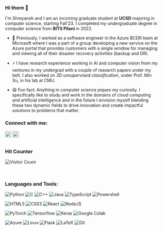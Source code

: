 ### Hi there 👋
I'm Shreyansh and I am an incoming graduate student at **UCSD** majoring in computer science, starting Fall'23. I completed my undergraduate degree in computer science from **BITS Pilani** in 2022.

- 🌱 Previously, I worked as a software engineer in the Azure BCDR team at Microsoft where I was a part of a group developing a new service on the Azure portal that provides customers with a single window for managing and viewing all of their disaster recovery activities (backup and DR).
  
- ⚡ I have research experience working in AI and computer vision from my ventures in my undergrad with a couple of research papers under my belt. I also worked on *3D unsupervised classification*, under Prof. Min Xu, in his lab at CMU.
  
- 😄 Fun fact: Anything in computer science piques my curiosity. I specifically like to study and work in the domains of cloud computing and artificial intelligence and in the future I envision myself blending these two dynamic fields to drive innovation and create impactful solutions to problems that matter.

<!-- ### Github activity:
<img src="https://github-readme-stats.vercel.app/api/top-langs/?username=ShreyanshJoshi&theme=radical&layout=compact&hide=Jupyter%20Notebook"  display=block width=50% height="250px"  alt="2" > -->

### Connect with me:

[<img align="left" alt="shreyansh-joshi-b7135018a | LinkedIn" width="22px" src="https://cdn.jsdelivr.net/npm/simple-icons@v3/icons/linkedin.svg" />](https://www.linkedin.com/in/shreyansh-joshi-b7135018a/)

[<img align="left" alt="shreyanshjoshi13@gmail.com | E-mail" title="shreyanshjoshi13@gmail.com" width="22px" height="22px" src="https://cdn.jsdelivr.net/npm/simple-icons@3.13.0/icons/gmail.svg"/>](mailto:shreyanshjoshi13@gmail.com)

<br/>
<br/>

### Hit Counter

![Visitor Count](https://profile-counter.glitch.me/ShreyanshJoshi/count.svg)

<br/>

### Languages and Tools:
<p>
<a><img alt="Python" src="https://img.shields.io/badge/Python-3776ab.svg?logo=python&logoColor=white"/></a>
<a><img alt="C" src="https://img.shields.io/badge/c-%2300599C.svg?&logo=c&logoColor=white"/></a>
<a><img alt="C++" src="https://img.shields.io/badge/C%2b%2b-00599c.svg?logo=c%2b%2b&logoColor=white"/></a>
<a><img alt="Java" src="https://img.shields.io/badge/Java-ED8B00?&logo=java&logoColor=white"/></a>
<a><img alt="TypeScript" src="https://img.shields.io/badge/Typescript-%23007ACC.svg?&logo=typescript&logoColor=white" /></a>
<a><img alt="Powershell" src="https://img.shields.io/badge/PowerShell-%235391FE.svg?&logo=powershell&logoColor=white" /></a>
</p>

<p>
<a><img alt="HTML5" src="https://img.shields.io/badge/HTML5-e34f26.svg?logo=html5&logoColor=white" /></a>
<a><img alt="CSS3" src="https://img.shields.io/badge/CSS3-1572b6.svg?logo=css3&logoColor=white" /></a>
<a><img alt="React" src="https://img.shields.io/badge/React-%2320232a.svg?&logo=react&logoColor=%2361DAFB" /></a>
<a><img alt="NodeJS" src="https://img.shields.io/badge/Node.JS-6DA55F?&logo=node.js&logoColor=white" /></a>
</p>

<p>
<a><img alt="PyTorch" src="https://img.shields.io/badge/PyTorch-ee4c2c.svg?logo=pytorch&logoColor=white" /></a> 
<a><img alt="Tensorflow" src="https://img.shields.io/badge/TensorFlow-ff6f00.svg?logo=tensorflow&logoColor=white" /></a> 
<a><img alt="Keras" src="https://img.shields.io/badge/Keras-d00000.svg?logo=keras&logoColor=white" /></a> 
<a><img alt="Google Colab" src="https://img.shields.io/badge/Google%20Colab-F9AB00.svg?logo=googlecolab&logoColor=black"/></a>
</p>

<p>
<a><img alt="Azure" src="https://img.shields.io/badge/Azure-%230072C6.svg?&logo=microsoftazure&logoColor=white" /></a>
<a><img alt="Linux" src="https://img.shields.io/badge/Linux-FCC624?&logo=linux&logoColor=black" /></a>
<a><img alt="Flask" src="https://img.shields.io/badge/Flask-%23000.svg?&logo=flask&logoColor=white" /></a>
<a><img alt="LaTeX" src="https://img.shields.io/badge/LaTeX-008080.svg?logo=latex&logoColor=white" /></a>
<a><img alt="Git" src="https://img.shields.io/badge/Git-f05032.svg?logo=git&logoColor=white" /></a>
</p>
